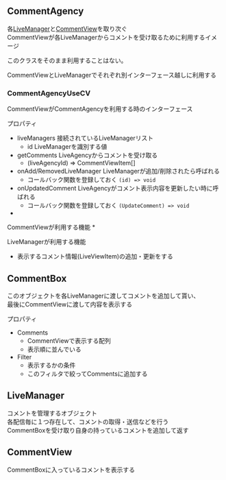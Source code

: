 
## CommentAgency
各[LiveManager](#LiveManager)と[CommentView](#CommentView)を取り次ぐ\
CommentViewが各LiveManagerからコメントを受け取るために利用するイメージ

このクラスをそのまま利用することはない。

CommentViewとLiveManagerでそれぞれ別インターフェース越しに利用する

### CommentAgencyUseCV
CommentViewがCommentAgencyを利用する時のインターフェース

プロパティ
* liveManagers 接続されているLiveManagerリスト
  * id LiveManagerを識別する値
* getComments LiveAgencyからコメントを受け取る
  * (liveAgencyId) => CommentViewItem[]
* onAdd/RemovedLiveManager LiveManagerが追加/削除されたら呼ばれる
  * コールバック関数を登録しておく `(id) => void`
* onUpdatedComment LiveAgencyがコメント表示内容を更新したい時に呼ばれる
  * コールバック関数を登録しておく `(UpdateComment) => void`
* 


CommentViewが利用する機能
* 

LiveManagerが利用する機能
* 表示するコメント情報(LiveViewItem)の追加・更新をする



## CommentBox
このオブジェクトを各LiveManagerに渡してコメントを追加して貰い、\
最後にCommentViewに渡して内容を表示する

プロパティ
* Comments
  * CommentViewで表示する配列
  * 表示順に並んでいる
* Filter
  * 表示するかの条件
  * このフィルタで絞ってCommentsに追加する

## LiveManager
コメントを管理するオブジェクト\
各配信毎に１つ存在して、コメントの取得・送信などを行う\
CommentBoxを受け取り自身の持っているコメントを追加して返す

## CommentView
CommentBoxに入っているコメントを表示する

